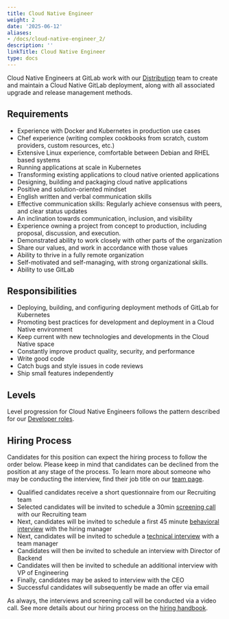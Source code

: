 ```yaml
---
title: Cloud Native Engineer
weight: 2
date: '2025-06-12'
aliases:
- /docs/cloud-native-engineer_2/
description: ''
linkTitle: Cloud Native Engineer
type: docs
---
```


Cloud Native Engineers at GitLab work with our
[Distribution](/job-families/engineering/backend-engineer/#distribution) team to create and
maintain a Cloud Native GitLab deployment, along with all associated
upgrade and release management methods.

## Requirements

- Experience with Docker and Kubernetes in production use cases
- Chef experience (writing complex cookbooks from scratch, custom providers, custom resources, etc.)
- Extensive Linux experience, comfortable between Debian and RHEL based systems
- Running applications at scale in Kubernetes
- Transforming existing applications to cloud native oriented applications
- Designing, building and packaging cloud native applications
- Positive and solution-oriented mindset
- English written and verbal communication skills
- Effective communication skills: Regularly achieve consensus with peers, and clear status updates
- An inclination towards communication, inclusion, and visibility
- Experience owning a project from concept to production, including proposal, discussion, and execution.
- Demonstrated ability to work closely with other parts of the organization
- Share our values, and work in accordance with those values
- Ability to thrive in a fully remote organization
- Self-motivated and self-managing, with strong organizational skills.
- Ability to use GitLab

## Responsibilities

- Deploying, building, and configuring deployment methods of GitLab for
  Kubernetes
- Promoting best practices for development and deployment in a Cloud Native
  environment
- Keep current with new technologies and developments in the Cloud Native space
- Constantly improve product quality, security, and performance
- Write good code
- Catch bugs and style issues in code reviews
- Ship small features independently

## Levels

Level progression for Cloud Native Engineers follows the pattern described
for our [Developer roles](/job-families/engineering/backend-engineer/#levels).

## Hiring Process

Candidates for this position can expect the hiring process to follow the order below. Please keep in mind that candidates can be declined from the position at any stage of the process. To learn more about someone who may be conducting the interview, find their job title on our [team page](/handbook/company/team/).

- Qualified candidates receive a short questionnaire from our Recruiting team
- Selected candidates will be invited to schedule a 30min [screening call](/handbook/hiring/#screening-call) with our Recruiting team
- Next, candidates will be invited to schedule a first 45 minute [behavioral interview](/handbook/hiring/#behavioral-questions-star) with the hiring manager
- Next, candidates will be invited to schedule a [technical interview](/handbook/hiring/interviewing/technical/) with a team manager
- Candidates will then be invited to schedule an interview with Director of Backend
- Candidates will then be invited to schedule an additional interview with VP of Engineering
- Finally, candidates may be asked to interview with the CEO
- Successful candidates will subsequently be made an offer via email

As always, the interviews and screening call will be conducted via a video call.
See more details about our hiring process on the [hiring handbook](/handbook/hiring/).
